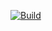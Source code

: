 [![Build](https://github.com/mmaura/poe2linuxcompanion/actions/workflows/build.yml/badge.svg)](https://github.com/mmaura/poe2linuxcompanion/actions/workflows/build.yml)
